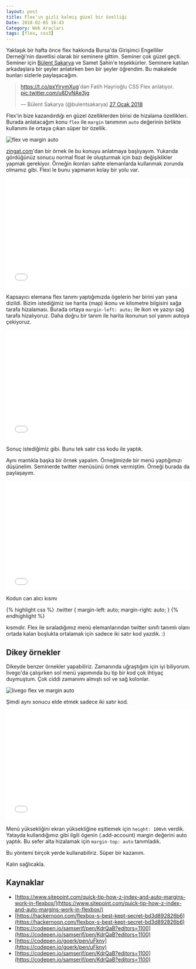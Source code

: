 ```yaml
---
layout: post
title: Flex'ın gizli kalmış güzel bir özelliği
Date: 2018-02-05 16:43
Category: Web Araçları
tags: [flex, css3]
---
```


Yaklaşık bir hafta önce flex hakkında Bursa'da Girişimci Engelliler Derneği'nin davetlisi olarak bir seminere gittim. Seminer çok güzel geçti. Seminer için [Bülent Sakarya](https://twitter.com/bulentsakarya) ve Samet Şahin'e teşekkürler. Seminere katılan arkadaşlara bir şeyler anlatırken ben bir şeyler öğrendim. Bu makalede bunları sizlerle paylaşacağım.

<blockquote class="twitter-tweet" data-lang="tr"><p lang="tr" dir="ltr"><a href="https://t.co/pxYirymXug">https://t.co/pxYirymXug</a>&#39;dan Fatih Hayrioğlu CSS Flex anlatıyor. <a href="https://t.co/u8DyNAe3jg">pic.twitter.com/u8DyNAe3jg</a></p>&mdash; Bülent Sakarya (@bulentsakarya) <a href="https://twitter.com/bulentsakarya/status/957234288390561792?ref_src=twsrc%5Etfw">27 Ocak 2018</a></blockquote>
<script async src="https://platform.twitter.com/widgets.js" charset="utf-8"></script>

Flex'in bize kazandırdığı en güzel özelliklerden birisi de hizalama özellikleri. Burada anlatacağım konu `flex` ile `margin` tanımının `auto` değerinin birlikte kullanımı ile ortaya çıkan süper bir özellik.

![flex ve margin auto](http://fatihhayrioglu.com/images/yatay-flex-auto-ornegi.png)

[zingat.com](https://zingat.com)'dan bir örnek ile bu konuyu anlatmaya başlıyayım. Yukarıda gördüğünüz sonucu normal float ile oluşturmak için bazı değişiklikler yapmak gerekiyor. Örneğin ikonları sahte elemanlarda kullanmak zorunda olmamız gibi. Flexi le bunu yapmanın kolay bir yolu var.

<iframe height='300' scrolling='no' title='Flex ve margin auto' src='//codepen.io/fatihhayri/embed/OQNYyZ/?height=300&theme-id=13521&default-tab=result&embed-version=2' frameborder='no' allowtransparency='true' allowfullscreen='true' style='width: 100%;'>See the Pen <a href='https://codepen.io/fatihhayri/pen/OQNYyZ/'>Flex ve margin auto</a> by Fatih  (<a href='https://codepen.io/fatihhayri'>@fatihhayri</a>) on <a href='https://codepen.io'>CodePen</a>.
</iframe>

Kapsayıcı elemana flex tanımı yaptığımızda ögelerin her birini yan yana dizildi. Bizim istediğimiz ise harita (map) ikonu ve kilometre bilgisini sağa tarafa hizalaması. Burada ortaya `margin-left: auto;` ile ikon ve yazıyı sağ tarafa hizalıyoruz. Daha doğru bir tanım ile harita ikonunun sol yanını autoya çekiyoruz.

<iframe height='300' scrolling='no' title='Flex ve margin auto' src='//codepen.io/fatihhayri/embed/GQZaWx/?height=300&theme-id=13521&default-tab=result&embed-version=2' frameborder='no' allowtransparency='true' allowfullscreen='true' style='width: 100%;'>See the Pen <a href='https://codepen.io/fatihhayri/pen/GQZaWx/'>Flex ve margin auto</a> by Fatih  (<a href='https://codepen.io/fatihhayri'>@fatihhayri</a>) on <a href='https://codepen.io'>CodePen</a>.
</iframe>

Sonuç istediğimiz gibi. Bunu tek satır css kodu ile yaptık. 

Aynı mantıkla başka bir örnek yapalım. Örneğimizde bir menü yaptığımızı düşünelim. Seminerde twitter menüsünü örnek vermiştim. Örneği burada da paylaşayım.

<iframe height='296' scrolling='no' title='Flex margin auto twitter menü' src='//codepen.io/fatihhayri/embed/qxNdON/?height=296&theme-id=13521&default-tab=result&embed-version=2' frameborder='no' allowtransparency='true' allowfullscreen='true' style='width: 100%;'>See the Pen <a href='https://codepen.io/fatihhayri/pen/qxNdON/'>Flex margin auto twitter menü</a> by Fatih  (<a href='https://codepen.io/fatihhayri'>@fatihhayri</a>) on <a href='https://codepen.io'>CodePen</a>.
</iframe>

Kodun can alıcı kısmı

{% highlight css %}
.twitter {
  margin-left: auto;
  margin-right: auto;
}
{% endhighlight %}

kısmıdır. Flex ile sıraladığımız menü elemanlarından twitter sınıfı tanımlı olanı ortada kalan boşlukta ortalamak için sadece iki satır kod yazdık. :)

## Dikey örnekler

Dikeyde benzer örnekler yapabiliriz. Zamanında uğraştığım için iyi biliyorum. livego'da çalışırken sol menü yapımında bu tip bir kod çok ihtiyaç duymuştum. Çok ciddi zamanımı almıştı sol ve sağ kolonlar.

![livego flex ve margin auto](http://fatihhayrioglu.com/images/livegohome.jpg)

Şimdi aynı sonucu elde etmek sadece iki satır kod.

<iframe height='300' scrolling='no' title='YeWXve' src='//codepen.io/fatihhayri/embed/YeWXve/?height=300&theme-id=13521&default-tab=css,result&embed-version=2' frameborder='no' allowtransparency='true' allowfullscreen='true' style='width: 100%;'>See the Pen <a href='https://codepen.io/fatihhayri/pen/YeWXve/'>YeWXve</a> by Fatih  (<a href='https://codepen.io/fatihhayri'>@fatihhayri</a>) on <a href='https://codepen.io'>CodePen</a>.
</iframe>

Menü yüksekliğini ekran yüksekliğine eşitlemek için `height: 100vh` verdik. Yatayda kullandığımız gibi ilgili ögenin (.add-account) margin değerini auto yaptık. Bu sefer alta hizalamak için `margin-top: auto` tanımladık.

Bu yöntemi birçok yerde kullanabiliriz. Süper bir kazanım.

Kalın sağlıcakla.

## Kaynaklar

 - [https://www.sitepoint.com/quick-tip-how-z-index-and-auto-margins-work-in-flexbox/](https://www.sitepoint.com/quick-tip-how-z-index-and-auto-margins-work-in-flexbox/)
 - [https://hackernoon.com/flexbox-s-best-kept-secret-bd3d892826b6](https://hackernoon.com/flexbox-s-best-kept-secret-bd3d892826b6)
 - [https://codepen.io/samserif/pen/KdrQaB?editors=1100](https://codepen.io/samserif/pen/KdrQaB?editors=1100)
 - [https://codepen.io/goerk/pen/uFkny](https://codepen.io/goerk/pen/uFkny)
 - [https://codepen.io/samserif/pen/KdrQaB?editors=1100](https://codepen.io/samserif/pen/KdrQaB?editors=1100)